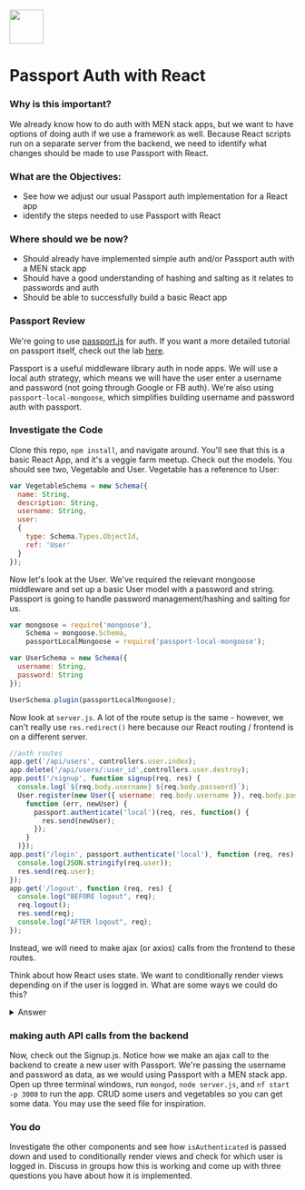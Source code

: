 # <img src="https://cloud.githubusercontent.com/assets/7833470/10899314/63829980-8188-11e5-8cdd-4ded5bcb6e36.png" height="60">

# Passport Auth with React

### Why is this important?

We already know how to do auth with MEN stack apps, but we want to have options of doing auth if we use a framework as well. Because React scripts run on a separate server from the backend, we need to identify what changes should be made to use Passport with React.

### What are the Objectives:

* See how we adjust our usual Passport auth implementation for a React app
* identify the steps needed to use Passport with React

### Where should we be now?

* Should already have implemented simple auth and/or Passport auth with a MEN stack app
* Should have a good understanding of hashing and salting as it relates to passwords and auth
* Should be able to successfully build a basic React app


### Passport Review

We're going to use [passport.js](http://passportjs.org/) for auth. If you want a more detailed tutorial on passport itself, check out the lab [here](https://github.com/SF-WDI-LABS/express-microblog-add-auth).

Passport is a useful middleware library auth in node apps. We will use a local auth strategy, which means we will have the user enter a username and password (not going through Google or FB auth). We're also using `passport-local-mongoose`, which simplifies building username and password auth with passport.

### Investigate the Code


Clone this repo, `npm install`, and navigate around. You'll see that this is a basic React App, and it's a veggie farm meetup. Check out the models. You should see two, Vegetable and User. Vegetable has a reference to User:

```js
var VegetableSchema = new Schema({
  name: String,
  description: String,
  username: String,
  user:
  {
    type: Schema.Types.ObjectId,
    ref: 'User'
  }
});
```

Now let's look at the User. We've required the relevant mongoose middleware and set up a basic User model with a password and string. Passport is going to handle password management/hashing and salting for us.

```js
var mongoose = require('mongoose'),
    Schema = mongoose.Schema,
    passportLocalMongoose = require('passport-local-mongoose');

var UserSchema = new Schema({
  username: String,
  password: String
});

UserSchema.plugin(passportLocalMongoose);
```

Now look at `server.js`.
A lot of the route setup is the same - however, we can't really use `res.redirect()` here because our React routing / frontend is on a different server.

```js
//auth routes
app.get('/api/users', controllers.user.index);
app.delete('/api/users/:user_id',controllers.user.destroy);
app.post('/signup', function signup(req, res) {
  console.log(`${req.body.username} ${req.body.password}`);
  User.register(new User({ username: req.body.username }), req.body.password,
    function (err, newUser) {
      passport.authenticate('local')(req, res, function() {
        res.send(newUser);
      });
    }
  )});
app.post('/login', passport.authenticate('local'), function (req, res) {
  console.log(JSON.stringify(req.user));
  res.send(req.user);
});
app.get('/logout', function (req, res) {
  console.log("BEFORE logout", req);
  req.logout();
  res.send(req);
  console.log("AFTER logout", req);
});
```

Instead, we will need to make ajax (or axios) calls from the frontend to these routes.

Think about how React uses state. We want to conditionally render views depending on if the user is logged in. What are some ways we could do this?

<details>
 <summary>Answer</summary>
 
We'll want to make some state property, `isAuthenticated`, and pass this down as props to child components as needed. We can then conditionally render components based on this.

</details>

### making auth API calls from the backend

Now, check out the Signup.js. Notice how we make an ajax call to the backend to create a new user with Passport. We're passing the username and password as data, as we would using Passport with a MEN stack app. Open up three terminal windows, run `mongod`, `node server.js`, and `nf start -p 3000` to run the app. CRUD some users and vegetables so you can get some data. You may use the seed file for inspiration.

### You do

Investigate the other components and see how `isAuthenticated` is passed down and used to conditionally render views and check for which user is logged in. Discuss in groups how this is working and come up with three questions you have about how it is implemented.
